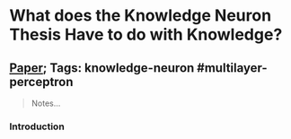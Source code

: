 # What does the Knowledge Neuron Thesis Have to do with Knowledge?

## [Paper](https://arxiv.org/abs/2405.02421); Tags: knowledge-neuron #multilayer-perceptron

> Notes...

### Introduction
